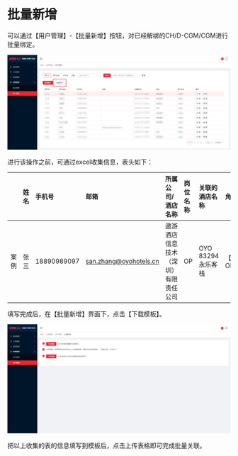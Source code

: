 # 批量新增

可以通过【用户管理】-【批量新增】按钮，对已经解绑的CH/D-CGM/CGM进行批量绑定。

![](../../../../.gitbook/assets/image%20%28151%29.png)

进行该操作之前，可通过excel收集信息，表头如下：

|  | 姓名 | 手机号 | 邮箱 | 所属公司/酒店名称 | 岗位名称 | 关联的酒店名称 | 角色名称 |
| :--- | :--- | :--- | :--- | :--- | :--- | :--- | :--- |
| 案例 | 张三 | 18890989097 | san.zhang@oyohotels.cn | 遨游酒店信息技术（深圳）有限责任公司 | OP | OYO 83294 永乐客栈 | 【OYO】OP |

填写完成后，在【批量新增】界面下，点击【下载模板】。

![](../../../../.gitbook/assets/image%20%28286%29.png)

把以上收集的表的信息填写到模板后，点击上传表格即可完成批量关联。

